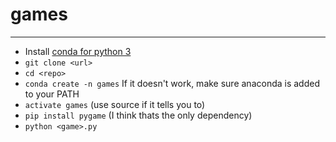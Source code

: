 # games
---
* Install [conda for python 3](https://www.continuum.io/downloads)
* `git clone <url>`
* `cd <repo>`
* `conda create -n games` If it doesn't work, make sure anaconda is added to your PATH
* `activate games` (use source if it tells you to)
* `pip install pygame` (I think thats the only dependency)
* `python <game>.py`

